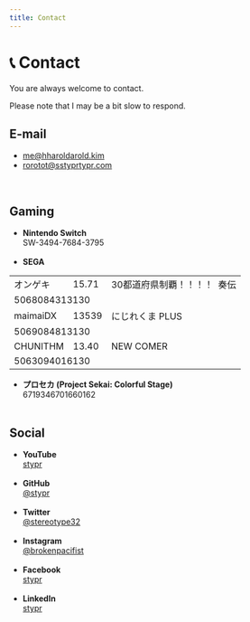 ```yaml
---
title: Contact
---
```


# &#128222; Contact

You are always welcome to contact.

Please note that I may be a bit slow to respond.


## E-mail

* [me&#64;h<span class="block">harold</span>arold.kim](mailto:)<br>
* [ro<span class="block">rot</span>ot&#64;s<span class="block">stypr</span>typr.com](mailto:)

<br>

## Gaming

* <b>Nintendo Switch</b><br>SW-3494-7684-3795<br><br>
* <b>SEGA</b><br>
<div style="">
    <table>
        <tr>
            <td>
                オンゲキ
            </td>
            <td>
                15.71
            </td>
            <td>
                <span class="badge">30都道府県制覇！！！！</span>&nbsp;
                <span class="badge">奏伝</span>
            </td>
        </tr>
        <tr>
            <td colspan=3>
                5068084313130
            </td>
        </tr>
        <tr>
            <td>
                maimaiDX
            </td>
            <td>
                13539
            </td>
            <td>
                <span class="badge">にじれくま PLUS</span>&nbsp;
            </td>
        </tr>
        <tr>
            <td colspan=3>
                5069084813130
            </td>
        </tr>
        <tr>
            <td>
                CHUNITHM
            </td>
            <td>
                13.40
            </td>
            <td>
                <span class="badge">NEW COMER</span>
            </td>
        </tr>
        <tr>
            <td colspan=3>
                5063094016130
            </td>
        </tr>
    </table>
</div>

* <b>プロセカ (Project Sekai: Colorful Stage)</b><br>6719346701660162<br><br>

## Social

* <b>YouTube</b><br>[stypr](https://www.youtube.com/c/stypr)<br><br>
* <b>GitHub</b><br>[@stypr](https://github.com/stypr)<br><br>
* <b>Twitter</b><br>[@stereotype32](https://twitter.com/stereotype32)<br><br>
* <b>Instagram</b><br>[@brokenpacifist](https://instagram.com/brokenpacifist)<br><br>
* <b>Facebook</b><br>[stypr](https://www.facebook.com/stypr)<br><br>
* <b>LinkedIn</b><br>[stypr](https://www.linkedin.com/in/stypr/)<br><br>